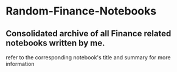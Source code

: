 # Random-Finance-Notebooks
## Consolidated archive of all Finance related notebooks written by me.
refer to the corresponding notebook's title and summary for more information 
